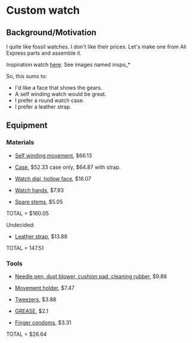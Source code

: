 # Custom watch

## Background/Motivation

I quite like fossil watches. I don't like their prices. Let's make one from Ali Express parts and assemble it.

Inspiration watch [here](https://www.fossil.com/en-us/products/townsman-automatic-brown-leather-watch/ME3267.html). See images named inspo_*

So, this sums to:

- I'd like a face that shows the gears.
- A self winding watch would be great.
- I prefer a round watch case.
- I prefer a leather strap.

## Equipment

### Materials

- [Self winding movement](https://www.aliexpress.com/item/1005006391949842.html?spm=a2g0o.productlist.main.4.3046xngyxngyXd&aem_p4p_detail=202505140330297535179021262040001270411&algo_pvid=16326ccc-d22c-420f-aa33-d4b5a5c561f6&pdp_ext_f=%7B%22order%22%3A%223390%22%2C%22eval%22%3A%221%22%7D&utparam-url=scene%3Asearch%7Cquery_from%3A&search_p4p_id=202505140330297535179021262040001270411_1), $66.13

- [Case](https://www.aliexpress.com/item/1005006890852212.html?spm=a2g0o.productlist.main.8.3da27vEo7vEoVR&algo_pvid=afa11b9c-837d-4640-8de4-4a6bc98ab825&pdp_ext_f=%7B%22order%22%3A%22591%22%2C%22eval%22%3A%221%22%7D&utparam-url=scene%3Asearch%7Cquery_from%3A), $52.33 case only, $64.87 with strap.

- [Watch dial, hollow face](https://www.aliexpress.com/item/1005006144320296.html?spm=a2g0o.productlist.main.4.14cc2e4e8vf0Ju&aem_p4p_detail=202505160255512032338770726340001206973&algo_pvid=17047daa-0b6a-4b3a-95af-f5b3d7745ce8&pdp_ext_f=%7B%22order%22%3A%225%22%2C%22eval%22%3A%221%22%7D&utparam-url=scene%3Asearch%7Cquery_from%3A&search_p4p_id=202505160255512032338770726340001206973_2), $16.07

- [Watch hands](https://www.aliexpress.com/item/1005007918188415.html?spm=a2g0o.productlist.main.13.11775879hZBUA2&aem_p4p_detail=2025051523484813920287277790870001110564&algo_pvid=5456f577-4119-4616-949b-5f55b74658f4&pdp_ext_f=%7B%22order%22%3A%229%22%2C%22eval%22%3A%221%22%7D&utparam-url=scene%3Asearch%7Cquery_from%3A&search_p4p_id=2025051523484813920287277790870001110564_5), $7.93

- [Spare stems](https://www.aliexpress.com/item/1005003014497556.html?aff_fcid=ab7760cba9794745a9b986d4636110ba-1747454177766-05959-_Dl0mJmF&tt=CPS_NORMAL&aff_fsk=_Dl0mJmF&aff_platform=shareComponent-detail&sk=_Dl0mJmF&aff_trace_key=ab7760cba9794745a9b986d4636110ba-1747454177766-05959-_Dl0mJmF&terminal_id=3879368bb07b42e9a03a4f6e7cdafc0b&afSmartRedirect=y), $5.05

TOTAL = $160.05

Undecided:

- [Leather strap](https://www.aliexpress.com/item/4000910514175.html?spm=a2g0o.productlist.main.13.12f3UZCHUZCHZE&algo_pvid=b9d43805-ed4f-42e0-a941-4560d88fc74f&pdp_ext_f=%7B%22order%22%3A%22259%22%2C%22eval%22%3A%221%22%7D&utparam-url=scene%3Asearch%7Cquery_from%3A), $13.88

TOTAL = 147.51

### Tools

- [Needle pen, dust blower, cushion pad, cleaning rubber](https://www.aliexpress.com/item/1005007417033949.html?aff_fcid=c2868d58d5c64af98e57fd79e4b7aa58-1747454050253-05683-_DmPJ5wT&tt=CPS_NORMAL&aff_fsk=_DmPJ5wT&aff_platform=shareComponent-detail&sk=_DmPJ5wT&aff_trace_key=c2868d58d5c64af98e57fd79e4b7aa58-1747454050253-05683-_DmPJ5wT&terminal_id=3879368bb07b42e9a03a4f6e7cdafc0b&afSmartRedirect=y), $9.88

- [Movement holder](https://www.aliexpress.com/item/1005008138488166.html?spm=a2g0o.productlist.main.15.14da4500zVRgWJ&algo_pvid=f8f6c460-0e9c-4130-81d9-c5e5f270a6d6&pdp_ext_f=%7B%22order%22%3A%22678%22%2C%22eval%22%3A%221%22%7D&utparam-url=scene%3Asearch%7Cquery_from%3A), $7.47

- [Tweezers](https://www.aliexpress.com/item/1005006165435907.html?aff_fcid=5cb9bb0cde804d5da90c1b84f5103fd9-1747454178670-03792-_DeclcYb&tt=CPS_NORMAL&aff_fsk=_DeclcYb&aff_platform=shareComponent-detail&sk=_DeclcYb&aff_trace_key=5cb9bb0cde804d5da90c1b84f5103fd9-1747454178670-03792-_DeclcYb&terminal_id=3879368bb07b42e9a03a4f6e7cdafc0b&afSmartRedirect=y), $3.88

- [GREASE](https://www.aliexpress.com/item/1005006514387578.html?spm=a2g0o.detail.pcDetailTopMoreOtherSeller.3.72b10Hw90Hw9HV&gps-id=pcDetailTopMoreOtherSeller&scm=1007.40196.436742.0&scm_id=1007.40196.436742.0&scm-url=1007.40196.436742.0&pvid=ce480b5b-995e-4047-bc26-d815af1a9c77&_t=gps-id:pcDetailTopMoreOtherSeller,scm-url:1007.40196.436742.0,pvid:ce480b5b-995e-4047-bc26-d815af1a9c77,tpp_buckets:668%232846%238110%231995&pdp_ext_f=%7B%22order%22%3A%22204%22%2C%22eval%22%3A%221%22%2C%22sceneId%22%3A%2230050%22%7D&utparam-url=scene%3ApcDetailTopMoreOtherSeller%7Cquery_from%3A), $2.1

- [Finger condoms](https://www.aliexpress.com/item/1005005998536336.html?spm=a2g0o.detail.pcDetailTopMoreOtherSeller.2.3e9f1D1v1D1vZQ&gps-id=pcDetailTopMoreOtherSeller&scm=1007.40196.436742.0&scm_id=1007.40196.436742.0&scm-url=1007.40196.436742.0&pvid=852e9852-cecf-4f05-bb44-46353b92c8f7&_t=gps-id:pcDetailTopMoreOtherSeller,scm-url:1007.40196.436742.0,pvid:852e9852-cecf-4f05-bb44-46353b92c8f7,tpp_buckets:668%232846%238110%231995&pdp_ext_f=%7B%22order%22%3A%223196%22%2C%22eval%22%3A%221%22%2C%22sceneId%22%3A%2230050%22%7D&utparam-url=scene%3ApcDetailTopMoreOtherSeller%7Cquery_from%3A), $3.31

TOTAL = $26.64
